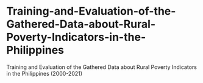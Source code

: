 # Training-and-Evaluation-of-the-Gathered-Data-about-Rural-Poverty-Indicators-in-the-Philippines
Training and Evaluation of the Gathered Data about Rural Poverty Indicators in the Philippines (2000-2021)
